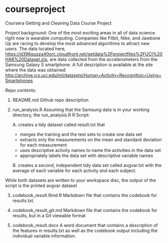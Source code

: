 # courseproject
Coursera Getting and Cleaning Data Course Project

Project background:
One of the most exciting areas in all of data science right now is wearable computing. Companies like Fitbit, Nike, and Jawbone Up are racing to develop the most advanced algorithms to attract new users. The data located here, https://d396qusza40orc.cloudfront.net/getdata%2Fprojectfiles%2FUCI%20HAR%20Dataset.zip, are  data collected from the accelerometers from the Samsung Galaxy S smartphone.
A full description is available at the site where the data was obtained:
http://archive.ics.uci.edu/ml/datasets/Human+Activity+Recognition+Using+Smartphones

Repo contents:
1. README.md 
Github repo description

2. run_analysis.R
  Assuming that the Samsung data is in your working directory, the run_analysis.R R Script:
  
    A. creates a tidy dataset called result.txt that 
      - merges the training and the test sets to create one data set
      - extracts only the measurements on the mean and standard deviation for each measurement
      - uses descriptive activity names to name the activities in the data set
      - appropriately labels the data set with descriptive variable names
      
    B. creates a second, independent tidy data set called avgvar.txt with the average of each variable for each activity and each subject.
 
 While both datasets are written to your workspace disc, the output of the script is the printed avgvar dataset
 
3. codebook_result.Rmd
  R Markdown file that contains the codebook for results.txt.

3. codebook_result_git.md
  Markdown file that contains the codebook for results, but in a Git viewable format

4. codebook_result.docx
  A word document that contains a description of the features in results.txt as well as the codebook output including the individual
  variable information.
